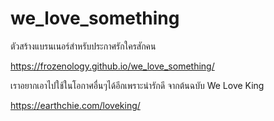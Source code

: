 # we_love_something

ตัวสร้างแบรนเนอร์สำหรับประกาศรักใครสักคน

https://frozenology.github.io/we_love_something/

เราอยากเอาไปใช้ในโอกาศอื่นๆได้อีกเพราะน่ารักดี จากต้นฉบับ We Love King

https://earthchie.com/loveking/

